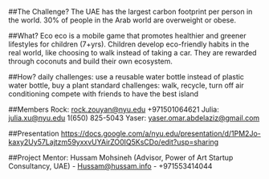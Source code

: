 ##The Challenge?
The UAE has the largest carbon footprint per person in the world. 30% of people in the Arab world are overweight or obese.

##What?
Eco eco is a mobile game that promotes healthier and greener lifestyles for children (7+yrs). Children develop eco-friendly habits in the real world, like choosing to walk instead of taking a car. They are rewarded through coconuts and build their own ecosystem.
 
 ##How?
daily challenges: use a reusable water bottle instead of plastic water bottle, buy a plant
standard challenges: walk, recycle, turn off air conditioning
compete with friends to have the best island
 
 ##Members
 Rock: rock.zouyan@nyu.edu +971501064621
 Julia: julia.xu@nyu.edu 1(650) 825-5043
 Yaser: yaser.omar.abdelaziz@gmail.com
 
##Presentation
https://docs.google.com/a/nyu.edu/presentation/d/1PM2Jo-kaxy2Uy57Lajtzm59yxxvUYAirZO0IQ5KsCDo/edit?usp=sharing
 
 ##Project Mentor: 
 Hussam Mohsineh (Advisor, Power of Art Startup Consultancy, UAE) - Hussam@hussam.info - +971553414044
